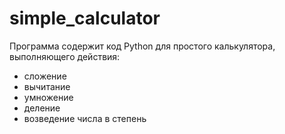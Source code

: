 # simple_calculator
Программа содержит код Python для простого калькулятора, выполняющего действия:
- сложение
- вычитание
- умножение
- деление
- возведение числа в степень
